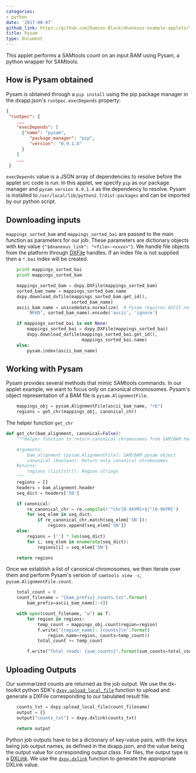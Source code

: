 ```yaml
---
categories:
- python
date: '2017-08-07'
github_link: https://github.com/Damien-Black/dnanexus-example-applets/tree/master/Tutorials/python/pysam_count
title: Pysam
type: Document
---
```

This applet performs a SAMtools count on an input BAM using Pysam, a python wrapper for SAMtools.

## How is Pysam obtained

Pysam is obtained through a `pip install` using the pip package manager in the dxapp.json's `runSpec.execDepends` property:
<!-- Since JSON can't be commented cannot autogenerate below. YAML looking good right now -->

```json
{
 "runSpec": {
    ...
    "execDepends": [
      {"name": "pysam",
         "package_manager": "pip",
         "version": "0.9.1.4"
      }
    ]
    ...
 }
```

`execDepends` value is a JSON array of dependencies to resolve before the applet src code is run. In this applet, we specify `pip` as our package manager and `pysam version 0.9.1.4` as the dependency to resolve. Pysam is installed to `/usr/local/lib/python2.7/dist-packages` and can be imported by our python script.

## Downloading inputs   
`mappings_sorted_bam` and `mappings_sorted_bai` are passed to the main function as parameters for our job. These parameters are dictionary objects with key value `{"$dnanexus_link": "<file>-<xxxx>"}`. We handle file objects from the platform through [DXFile](http://autodoc.dnanexus.com/bindings/python/current/dxpy_dxfile.html?highlight=dxfile#module-dxpy.bindings.dxfile) handles. If an index file is not supplied then a `*.bai` index will be created.
```python
    print mappings_sorted_bai
    print mappings_sorted_bam

    mappings_sorted_bam = dxpy.DXFile(mappings_sorted_bam)
    sorted_bam_name = mappings_sorted_bam.name
    dxpy.download_dxfile(mappings_sorted_bam.get_id(),
                         sorted_bam_name)
    ascii_bam_name = unicodedata.normalize(  # Pysam requires ASCII not Unicode string.
        'NFKD', sorted_bam_name).encode('ascii', 'ignore')

    if mappings_sorted_bai is not None:
        mappings_sorted_bai = dxpy.DXFile(mappings_sorted_bai)
        dxpy.download_dxfile(mappings_sorted_bai.get_id(),
                             mappings_sorted_bai.name)
    else:
        pysam.index(ascii_bam_name)
```

## Working with Pysam
Pysam provides several methods that mimic SAMtools commands. In our applet example, we want to focus only on canonical chromosomes. Pysam's object representation of a BAM file is `pysam.AlignmentFile`.
```python
    mappings_obj = pysam.AlignmentFile(ascii_bam_name, "rb")
    regions = get_chr(mappings_obj, canonical_chr)
```

The helper function `get_chr`
```python
def get_chr(bam_alignment, canonical=False):
    """Helper function to return canonical chromosomes from SAM/BAM header

    Arguments:
        bam_alignment (pysam.AlignmentFile): SAM/BAM pysam object
        canonical (boolean): Return only canonical chromosomes
    Returns:
        regions (list[str]): Region strings
    """
    regions = []
    headers = bam_alignment.header
    seq_dict = headers['SQ']

    if canonical:
        re_canonical_chr = re.compile(r'^chr[0-9XYM]+$|^[0-9XYM]')
        for seq_elem in seq_dict:
            if re_canonical_chr.match(seq_elem['SN']):
                regions.append(seq_elem['SN'])
    else:
        regions = [''] * len(seq_dict)
        for i, seq_elem in enumerate(seq_dict):
            regions[i] = seq_elem['SN']

    return regions
```

Once we establish a list of canonical chromosomes, we then iterate over them and perform Pysam's version of `samtools view -c`, `pysam.AlignmentFile.count`.
```python
    total_count = 0
    count_filename = "{bam_prefix}_counts.txt".format(
        bam_prefix=ascii_bam_name[:-4])

    with open(count_filename, "w") as f:
        for region in regions:
            temp_count = mappings_obj.count(region=region)
            f.write("{region_name}: {counts}\n".format(
                region_name=region, counts=temp_count))
            total_count += temp_count

        f.write("Total reads: {sum_counts}".format(sum_counts=total_count))
```

## Uploading Outputs
Our summarized counts are returned as the job output. We use the dx-toolkit python SDK's [`dxpy.upload_local_file`](http://autodoc.dnanexus.com/bindings/python/current/dxpy_dxfile.html?highlight=upload_local_file#dxpy.bindings.dxfile_functions.upload_local_file) function to upload and generate a DXFile corresponding to our tabulated result file.
```python
    counts_txt = dxpy.upload_local_file(count_filename)
    output = {}
    output["counts_txt"] = dxpy.dxlink(counts_txt)

    return output
```

Python job outputs have to be a dictionary of key-value pairs, with the keys being job output names, as defined in the dxapp.json, and the value being the output value for corresponding output class. For files, the output type is a [DXLink](https://wiki.dnanexus.com/api-specification-v1.0.0/Details-and-Links#Linking). We use the [`dxpy.dxlink`](http://autodoc.dnanexus.com/bindings/python/current/dxpy_functions.html?highlight=dxlink#dxpy.bindings.dxdataobject_functions.dxlink) function to generate the appropriate DXLink value.
